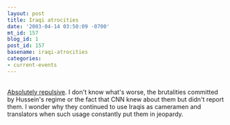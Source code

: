 ```yaml
---
layout: post
title: Iraqi atrocities
date: '2003-04-14 03:50:09 -0700'
mt_id: 157
blog_id: 1
post_id: 157
basename: iraqi-atrocities
categories:
- current-events
---
```

<br /><a href="http://www.nytimes.com/2003/04/11/opinion/11JORD.html">Absolutely repulsive</a>. I don't know what's worse, the brutalities committed by Hussein's regime or the fact that CNN knew about them but didn't report them. I wonder why they continued to use Iraqis as cameramen and translators when such usage constantly put them in jeopardy.<br /><br /><br />
